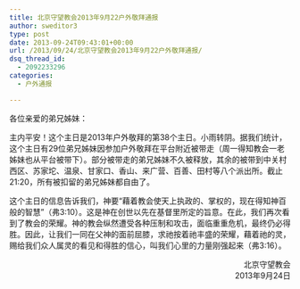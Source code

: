 ```yaml
---
title: 北京守望教会2013年9月22户外敬拜通报
author: sweditor3
type: post
date: 2013-09-24T09:43:01+00:00
url: /2013/09/24/北京守望教会2013年9月22户外敬拜通报/
dsq_thread_id:
  - 2092233296
categories:
  - 户外通报

---
```

各位亲爱的弟兄姊妹：

主内平安！这个主日是2013年户外敬拜的第38个主日。小雨转阴。据我们统计，这个主日有29位弟兄姊妹因参加户外敬拜在平台附近被带走（周一得知教会一老姊妹也从平台被带下）。部分被带走的弟兄姊妹不久被释放，其余的被带到中关村西区、苏家坨、温泉、甘家口、香山、来广营、百善、田村等八个派出所。截止21:20，所有被扣留的弟兄姊妹都自由了。

这个主日的信息告诉我们，神要“藉着教会使天上执政的、掌权的，现在得知神百般的智慧”（弗3:10）。这是神在创世以先在基督里所定的旨意。在此，我们再次看到了教会的荣耀。神的教会纵然遭受各种压制和攻击，面临重重危机，最终仍必得胜。因此，让我们一同在父神的面前屈膝，求祂按着祂丰盛的荣耀，藉着祂的灵，赐给我们众人属灵的看见和得胜的信心，叫我们心里的力量刚强起来（弗3:16）。

<p style="text-align: right;">
  北京守望教会<br /> 2013年9月24日
</p>